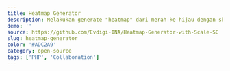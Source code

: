 ```yaml
---
title: Heatmap Generator
description: Melakukan generate "heatmap" dari merah ke hijau dengan skala yang dapat di atur.
demo: ''
source: https://github.com/Evdigi-INA/Heatmap-Generator-with-Scale-SC
slug: heatmap-generator
color: '#ADC2A9'
category: open-source
tags: ['PHP', 'Collaboration']
---
```

